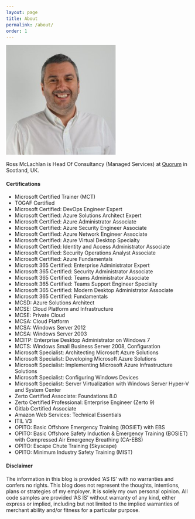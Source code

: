 ```yaml
---
layout: page
title: About
permalink: /about/
order: 1
---
```

![Ross McLachlan](/assets/img/avatar.jpg)


Ross McLachlan is Head Of Consultancy (Managed Services) at [Quorum](https://www.qnrl.com "Quorum") in Scotland, UK.

#### Certifications ####
- Microsoft Certified Trainer (MCT)
- TOGAF Certified
- Microsoft Certified: DevOps Engineer Expert
- Microsoft Certified: Azure Solutions Architect Expert
- Microsoft Certified: Azure Administrator Associate
- Microsoft Certified: Azure Security Engineer Associate
- Microsoft Certified: Azure Network Engineer Associate
- Microsoft Certified: Azure Virtual Desktop Specialty
- Microsoft Certified: Identity and Access Administrator Associate
- Microsoft Certified: Security Operations Analyst Associate
- Microsoft Certified: Azure Fundamentals
- Microsoft 365 Certified: Enterprise Administrator Expert
- Microsoft 365 Certified: Security Administrator Associate
- Microsoft 365 Certified: Teams Administrator Associate
- Microsoft 365 Certified: Teams Support Engineer Specialty
- Microsoft 365 Certified: Modern Desktop Administrator Associate
- Microsoft 365 Certified: Fundamentals
- MCSD: Azure Solutions Architect
- MCSE: Cloud Platform and Infrastructure
- MCSE: Private Cloud
- MCSA: Cloud Platform
- MCSA: Windows Server 2012
- MCSA: Windows Server 2003
- MCITP: Enterprise Desktop Administrator on Windows 7
- MCTS: Windows Small Business Server 2008, Configuration
- Microsoft Specialist: Architecting Microsoft Azure Solutions
- Microsoft Specialist: Developing Microsoft Azure Solutions
- Microsoft Specialist: Implementing Microsoft Azure Infrastructure Solutions
- Microsoft Specialist: Configuring Windows Devices
- Microsoft Specialist: Server Virtualization with Windows Server Hyper-V and System Center
- Zerto Certified Associate: Foundations 8.0
- Zerto Certified Professional: Enterprise Engineer (Zerto 9)
- Gitlab Certified Associate
- Amazon Web Services: Technical Essentials
- ITIL V3
- OPITO: Basic Offshore Emergency Training (BOSIET) with EBS
- OPITO: Basic Offshore Safety Induction & Emergency Training (BOSIET) with Compressed Air Emergency Breathing (CA-EBS)
- OPITO: Escape Chute Training (Skyscape)
- OPITO: Minimum Industry Safety Training (MIST)

#### Disclaimer ####

The information in this blog is provided ‘AS IS’ with no warranties and confers no rights. This blog does not represent the thoughts, intentions, plans or strategies of my employer. It is solely my own personal opinion. All code samples are provided ‘AS IS’ without warranty of any kind, either express or implied, including but not limited to the implied warranties of merchant ability and/or fitness for a particular purpose.
